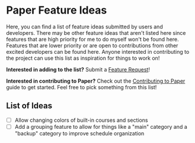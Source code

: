 # Paper Feature Ideas

Here, you can find a list of feature ideas submitted by users and developers. There may be other feature ideas that aren't listed here since features that are high priority for me to do myself won't be found here. Features that are lower priority or are open to contributions from other excited developers can be found here. Anyone interested in contributing to the project can use this list as inspiration for things to work on!

**Interested in adding to the list?** Submit a [Feature Request](https://forms.dilanxd.com/paper-support?t=Feature+Request)!

**Interested in contributing to Paper?** Check out the [Contributing to Paper](./index.md) guide to get started. Feel free to pick something from this list!

## List of Ideas

- [ ] Allow changing colors of built-in courses and sections
- [ ] Add a grouping feature to allow for things like a "main" category and a "backup" category to improve schedule organization
